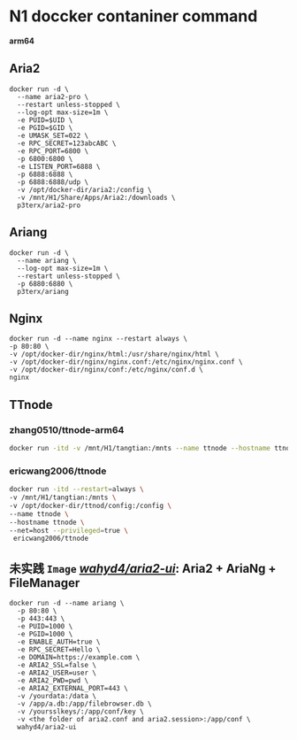 # N1 doccker contaniner command 

**arm64**



## Aria2 

``` shell
docker run -d \
  --name aria2-pro \
  --restart unless-stopped \
  --log-opt max-size=1m \
  -e PUID=$UID \
  -e PGID=$GID \
  -e UMASK_SET=022 \
  -e RPC_SECRET=123abcABC \
  -e RPC_PORT=6800 \
  -p 6800:6800 \
  -e LISTEN_PORT=6888 \
  -p 6888:6888 \
  -p 6888:6888/udp \
  -v /opt/docker-dir/aria2:/config \
  -v /mnt/H1/Share/Apps/Aria2:/downloads \
  p3terx/aria2-pro
```


## Ariang

```shell
docker run -d \
  --name ariang \
  --log-opt max-size=1m \
  --restart unless-stopped \
  -p 6880:6880 \
  p3terx/ariang

```



## Nginx

```shell
docker run -d --name nginx --restart always \
-p 80:80 \
-v /opt/docker-dir/nginx/html:/usr/share/nginx/html \
-v /opt/docker-dir/nginx/nginx.conf:/etc/nginx/nginx.conf \
-v /opt/docker-dir/nginx/conf:/etc/nginx/conf.d \
nginx
```



## TTnode

### zhang0510/ttnode-arm64

```bash
docker run -itd -v /mnt/H1/tangtian:/mnts --name ttnode --hostname ttnode --net=host --privileged=true --restart=always zhang0510/ttnode-arm64
```



### ericwang2006/ttnode

```  bash
docker run -itd --restart=always \
-v /mnt/H1/tangtian:/mnts \
-v /opt/docker-dir/ttnod/config:/config \
--name ttnode \
--hostname ttnode \
--net=host --privileged=true \
 ericwang2006/ttnode
```



## 未实践 `Image` *<u>wahyd4/aria2-ui</u>*: Aria2 + AriaNg + FileManager

```shell
docker run -d --name ariang \
  -p 80:80 \
  -p 443:443 \
  -e PUID=1000 \
  -e PGID=1000 \
  -e ENABLE_AUTH=true \
  -e RPC_SECRET=Hello \
  -e DOMAIN=https://example.com \
  -e ARIA2_SSL=false \
  -e ARIA2_USER=user \
  -e ARIA2_PWD=pwd \
  -e ARIA2_EXTERNAL_PORT=443 \
  -v /yourdata:/data \
  -v /app/a.db:/app/filebrowser.db \
  -v /yoursslkeys/:/app/conf/key \
  -v <the folder of aria2.conf and aria2.session>:/app/conf \
  wahyd4/aria2-ui
```
